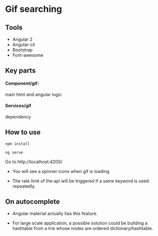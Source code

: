 # Gif searching

## Tools

- Angular 2
- Angular-cli
- Bootstrap
- Font-awesome

## Key parts

#### Component/gif:
  main html and angular logic

#### Services/gif
  dependency

## How to use

 ```
 npm install
 
 ```

  ```
  ng serve
  
  ```
  
 Go to  http://localhost:4200/
 

- You will see a spinner icons when gif is loading

- The rate limit of the api will be triggered if a same keyword is used repeatedly.


## On autocomplete

- Angular material actually has this feature.

- For large scale application, a possible solution could be building a hashtable from a trie whose nodes are ordered dictionary/hashtable.


